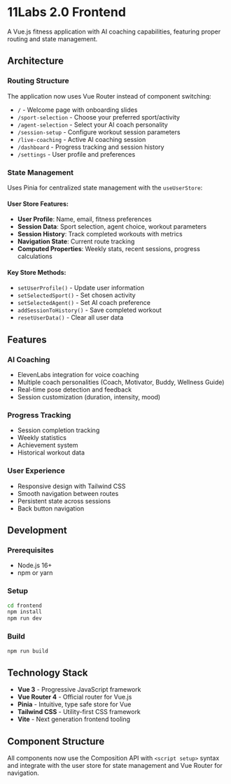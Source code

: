 # 11Labs 2.0 Frontend

A Vue.js fitness application with AI coaching capabilities, featuring proper routing and state management.

## Architecture

### Routing Structure
The application now uses Vue Router instead of component switching:

- `/` - Welcome page with onboarding slides
- `/sport-selection` - Choose your preferred sport/activity
- `/agent-selection` - Select your AI coach personality
- `/session-setup` - Configure workout session parameters
- `/live-coaching` - Active AI coaching session
- `/dashboard` - Progress tracking and session history
- `/settings` - User profile and preferences

### State Management
Uses Pinia for centralized state management with the `useUserStore`:

#### User Store Features:
- **User Profile**: Name, email, fitness preferences
- **Session Data**: Sport selection, agent choice, workout parameters
- **Session History**: Track completed workouts with metrics
- **Navigation State**: Current route tracking
- **Computed Properties**: Weekly stats, recent sessions, progress calculations

#### Key Store Methods:
- `setUserProfile()` - Update user information
- `setSelectedSport()` - Set chosen activity
- `setSelectedAgent()` - Set AI coach preference
- `addSessionToHistory()` - Save completed workout
- `resetUserData()` - Clear all user data

## Features

### AI Coaching
- ElevenLabs integration for voice coaching
- Multiple coach personalities (Coach, Motivator, Buddy, Wellness Guide)
- Real-time pose detection and feedback
- Session customization (duration, intensity, mood)

### Progress Tracking
- Session completion tracking
- Weekly statistics
- Achievement system
- Historical workout data

### User Experience
- Responsive design with Tailwind CSS
- Smooth navigation between routes
- Persistent state across sessions
- Back button navigation

## Development

### Prerequisites
- Node.js 16+
- npm or yarn

### Setup
```bash
cd frontend
npm install
npm run dev
```

### Build
```bash
npm run build
```

## Technology Stack

- **Vue 3** - Progressive JavaScript framework
- **Vue Router 4** - Official router for Vue.js
- **Pinia** - Intuitive, type safe store for Vue
- **Tailwind CSS** - Utility-first CSS framework
- **Vite** - Next generation frontend tooling

## Component Structure

All components now use the Composition API with `<script setup>` syntax and integrate with the user store for state management and Vue Router for navigation.
